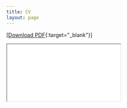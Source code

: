 ```yaml
---
title: CV
layout: page
---
```


[[Download PDF](assets/cv/CV_SeongtaekLim.pdf){:target="_blank"}]

<iframe class='cv-iframe' src="{{ site.url }}/assets/cv/CV_SeongtaekLim.pdf"></iframe>
